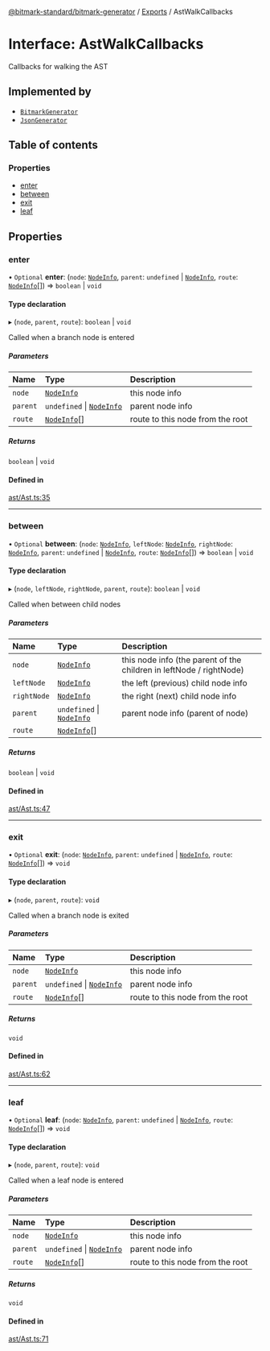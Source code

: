 [@bitmark-standard/bitmark-generator](../API.md) / [Exports](../modules.md) / AstWalkCallbacks

# Interface: AstWalkCallbacks

Callbacks for walking the AST

## Implemented by

- [`BitmarkGenerator`](../classes/BitmarkGenerator.md)
- [`JsonGenerator`](../classes/JsonGenerator.md)

## Table of contents

### Properties

- [enter](AstWalkCallbacks.md#enter)
- [between](AstWalkCallbacks.md#between)
- [exit](AstWalkCallbacks.md#exit)
- [leaf](AstWalkCallbacks.md#leaf)

## Properties

### enter

• `Optional` **enter**: (`node`: [`NodeInfo`](NodeInfo.md), `parent`: `undefined` \| [`NodeInfo`](NodeInfo.md), `route`: [`NodeInfo`](NodeInfo.md)[]) => `boolean` \| `void`

#### Type declaration

▸ (`node`, `parent`, `route`): `boolean` \| `void`

Called when a branch node is entered

##### Parameters

| Name | Type | Description |
| :------ | :------ | :------ |
| `node` | [`NodeInfo`](NodeInfo.md) | this node info |
| `parent` | `undefined` \| [`NodeInfo`](NodeInfo.md) | parent node info |
| `route` | [`NodeInfo`](NodeInfo.md)[] | route to this node from the root |

##### Returns

`boolean` \| `void`

#### Defined in

[ast/Ast.ts:35](https://github.com/getMoreBrain/bitmark-generator/blob/ccb191f/src/ast/Ast.ts#L35)

___

### between

• `Optional` **between**: (`node`: [`NodeInfo`](NodeInfo.md), `leftNode`: [`NodeInfo`](NodeInfo.md), `rightNode`: [`NodeInfo`](NodeInfo.md), `parent`: `undefined` \| [`NodeInfo`](NodeInfo.md), `route`: [`NodeInfo`](NodeInfo.md)[]) => `boolean` \| `void`

#### Type declaration

▸ (`node`, `leftNode`, `rightNode`, `parent`, `route`): `boolean` \| `void`

Called when between child nodes

##### Parameters

| Name | Type | Description |
| :------ | :------ | :------ |
| `node` | [`NodeInfo`](NodeInfo.md) | this node info (the parent of the children in leftNode / rightNode) |
| `leftNode` | [`NodeInfo`](NodeInfo.md) | the left (previous) child node info |
| `rightNode` | [`NodeInfo`](NodeInfo.md) | the right (next) child node info |
| `parent` | `undefined` \| [`NodeInfo`](NodeInfo.md) | parent node info (parent of node) |
| `route` | [`NodeInfo`](NodeInfo.md)[] |  |

##### Returns

`boolean` \| `void`

#### Defined in

[ast/Ast.ts:47](https://github.com/getMoreBrain/bitmark-generator/blob/ccb191f/src/ast/Ast.ts#L47)

___

### exit

• `Optional` **exit**: (`node`: [`NodeInfo`](NodeInfo.md), `parent`: `undefined` \| [`NodeInfo`](NodeInfo.md), `route`: [`NodeInfo`](NodeInfo.md)[]) => `void`

#### Type declaration

▸ (`node`, `parent`, `route`): `void`

Called when a branch node is exited

##### Parameters

| Name | Type | Description |
| :------ | :------ | :------ |
| `node` | [`NodeInfo`](NodeInfo.md) | this node info |
| `parent` | `undefined` \| [`NodeInfo`](NodeInfo.md) | parent node info |
| `route` | [`NodeInfo`](NodeInfo.md)[] | route to this node from the root |

##### Returns

`void`

#### Defined in

[ast/Ast.ts:62](https://github.com/getMoreBrain/bitmark-generator/blob/ccb191f/src/ast/Ast.ts#L62)

___

### leaf

• `Optional` **leaf**: (`node`: [`NodeInfo`](NodeInfo.md), `parent`: `undefined` \| [`NodeInfo`](NodeInfo.md), `route`: [`NodeInfo`](NodeInfo.md)[]) => `void`

#### Type declaration

▸ (`node`, `parent`, `route`): `void`

Called when a leaf node is entered

##### Parameters

| Name | Type | Description |
| :------ | :------ | :------ |
| `node` | [`NodeInfo`](NodeInfo.md) | this node info |
| `parent` | `undefined` \| [`NodeInfo`](NodeInfo.md) | parent node info |
| `route` | [`NodeInfo`](NodeInfo.md)[] | route to this node from the root |

##### Returns

`void`

#### Defined in

[ast/Ast.ts:71](https://github.com/getMoreBrain/bitmark-generator/blob/ccb191f/src/ast/Ast.ts#L71)

